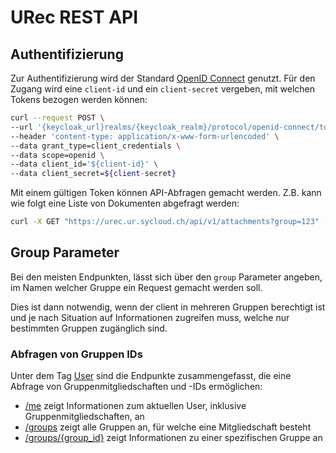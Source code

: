 # URec REST API

## Authentifizierung

Zur Authentifizierung wird der Standard [OpenID Connect](https://openid.net/connect/) genutzt. Für den Zugang wird eine `client-id` und ein `client-secret` vergeben, mit welchen Tokens bezogen werden können:

```bash
curl --request POST \
--url '{keycloak_url}realms/{keycloak_realm}/protocol/openid-connect/token' \
--header 'content-type: application/x-www-form-urlencoded' \
--data grant_type=client_credentials \
--data scope=openid \
--data client_id='${client-id}' \
--data client_secret=${client-secret}
```

Mit einem gültigen Token können API-Abfragen gemacht werden. Z.B. kann wie folgt eine Liste von Dokumenten abgefragt werden:

```bash
curl -X GET "https://urec.ur.sycloud.ch/api/v1/attachments?group=123" -H "Authorization: Bearer ${TOKEN}"
```

## Group Parameter

Bei den meisten Endpunkten, lässt sich über den `group` Parameter angeben, im Namen welcher Gruppe ein Request gemacht werden soll.

Dies ist dann notwendig, wenn der client in mehreren Gruppen berechtigt ist und je nach Situation auf Informationen zugreifen muss, welche nur bestimmten Gruppen zugänglich sind.

### Abfragen von Gruppen IDs

Unter dem Tag [User](#/User) sind die Endpunkte zusammengefasst, die eine Abfrage von Gruppenmitgliedschaften und -IDs ermöglichen:

- [/me](#/User/api_v1_me_read) zeigt Informationen zum aktuellen User, inklusive Gruppenmitgliedschaften, an
- [/groups](#/User/api_v1_groups_list) zeigt alle Gruppen an, für welche eine Mitgliedschaft besteht
- [/groups/{group_id}](#/User/api_v1_groups_read) zeigt Informationen zu einer spezifischen Gruppe an
